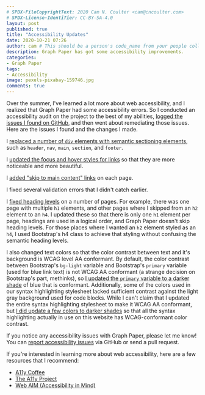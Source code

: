 ```yaml
---
# SPDX-FileCopyrightText: 2020 Cam N. Coulter <cam@cncoulter.com>
# SPDX-License-Identifier: CC-BY-SA-4.0
layout: post
published: true
title: "Accessibility Updates"
date: 2020-10-21 07:26
author: cam # This should be a person's code_name from your people collection
description: Graph Paper has got some accessibility improvements.
categories:
- Graph Paper
tags:
- Accessibility
image: pexels-pixabay-159746.jpg
comments: true
---
```


Over the summer, I've learned a lot more about web accessibility, and I realized that Graph Paper had some accessibility errors. So I conducted an accessibility audit on the project to the best of my abilities, [logged the issues I found on GitHub](https://github.com/cncoulter/Graph_Paper/issues?q=is%3Aissue+is%3Aclosed), and then went about remediating those issues. Here are the issues I found and the changes I made.

I [replaced a number of `div` elements with semantic sectioning elements](https://github.com/cncoulter/Graph_Paper/commit/ed1ec6a1339487501e6facffe785d2202b7484ad), such as `header`, `nav`, `main`, `section`, and `footer`.

I [updated the focus and hover styles for links](https://github.com/cncoulter/Graph_Paper/commit/03375858ca6a740b40478973180c26cd61ceaf70) so that they are more noticeable and more beautiful.

I [added "skip to main content" links](https://github.com/cncoulter/Graph_Paper/commit/7f4388e3d3b817f4bbeb5c261502a37af6f3bd59) on each page.

I fixed several validation errors that I didn't catch earlier.

I [fixed heading levels](https://github.com/cncoulter/Graph_Paper/commit/f5ebc4dff01c6c41f773acc27e89169fcd79ea3f) on a number of pages. For example, there was one page with multiple `h1` elements, and other pages where I skipped from an `h2` element to an `h4`. I updated these so that there is only one `h1` element per page, headings are used in a logical order, and Graph Paper doesn't skip heading levels. For those places where I wanted an `h2` element styled as an `h4`, I used Bootstrap's h4 class to achieve that styling without confusing the semantic heading levels.

I also changed text colors so that the color contrast between text and it's background is WCAG level AA conformant. By default, the color contrast between Bootstrap's `bg-light` variable and Bootstrap's `primary` variable (used for blue link text) is not WCAG AA conformant (a strange decision on Bootstrap's part, methinks), so [I updated the `primary` variable to a darker shade](https://github.com/cncoulter/Graph_Paper/commit/2a22a31cbc870db40cc57bf7dc97d411ca28a1d8) of blue that is conformant. Additionally, some of the colors used in our syntax highlighting stylesheet lacked sufficient contrast against the light gray background used for code blocks. While I can't claim that I updated the entire syntax highlighting stylesheet to make it WCAG AA conformant, but [I did update a few colors to darker shades](https://github.com/cncoulter/Graph_Paper/commit/99508217c5ab6266bf1dcca501d4eb2730255bb7) so that all the syntax highlighting actually in use on this website has WCAG-conformant color contrast.

If you notice any accessibility issues with Graph Paper, please let me know! You can <a href="https://github.com/cncoulter/Graph-Paper/issues">report accessibility issues</a> via GitHub or send a pull request.

If you're interested in learning more about web accessibility, here are a few resources that I recommend:

* [A11y Coffee](https://a11y.coffee/)
* [The A11y Project](https://www.a11yproject.com/)
* [Web AIM (Accessibility in Mind)](https://webaim.org/)
